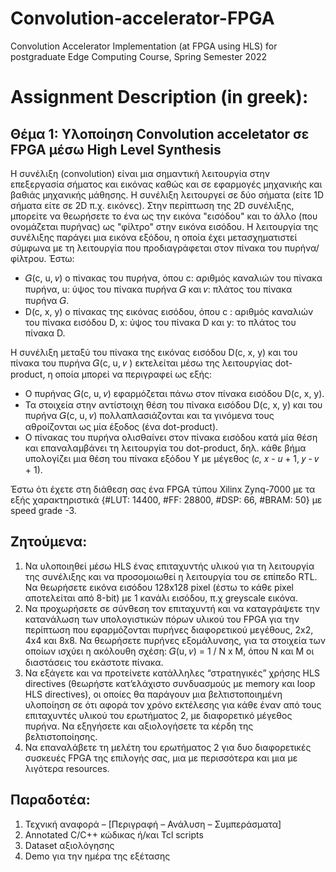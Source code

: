 # Convolution-accelerator-FPGA
Convolution Accelerator Implementation (at FPGA using  HLS) for postgraduate Edge Computing Course, Spring Semester 2022

# Assignment Description (in greek):
## Θέμα 1: Υλοποίηση Convolution acceletator σε FPGA μέσω High Level Synthesis
Η συνέλιξη (convolution) είναι μια σημαντική λειτουργία στην επεξεργασία σήματος και εικόνας καθώς
και σε εφαρμογές μηχανικής και βαθιάς μηχανικής μάθησης. Η συνέλιξη λειτουργεί σε δύο σήματα (είτε
1D σήματα είτε σε 2D π.χ. εικόνες). Στην περίπτωση της 2D συνέλιξης, μπορείτε να θεωρήσετε το ένα
ως την εικόνα "εισόδου" και το άλλο (που ονομάζεται πυρήνας) ως "φίλτρο" στην εικόνα εισόδου. Η
λειτουργία της συνέλιξης παράγει μια εικόνα εξόδου, η οποία έχει μετασχηματιστεί σύμφωνα με τη
λειτουργία που προδιαγράφεται στον πίνακα του πυρήνα/φίλτρου.
Έστω:
- 𝐺(c, u, 𝑣) o πίνακας του πυρήνα, όπου c: αριθμός καναλιών του πίνακα πυρήνα, u: ύψος του
πίνακα πυρήνα 𝐺 και 𝑣: πλάτος του πίνακα πυρήνα 𝐺.
- D(c, x, y) o πίνακας της εικόνας εισόδου, όπου c : αριθμός καναλιών του πίνακα εισόδου D, x:
ύψος του πίνακα D και y: το πλάτος του πίνακα D.
    
Η συνέλιξη μεταξύ του πίνακα της εικόνας εισόδου D(c, x, y) και του πίνακα του πυρήνα 𝐺(c, u, 𝑣 )
εκτελείται μέσω της λειτουργίας dot-product, η οποία μπορεί να περιγραφεί ως εξής: 
- Ο πυρήνας 𝐺(c, u, 𝑣) εφαρμόζεται πάνω στον πίνακα εισόδου
D(c, x, y).
- Τα στοιχεία στην αντίστοιχη θέση του πίνακα εισόδου D(c, x, y) και του πυρήνα 𝐺(c, u, 𝑣)
πολλαπλασιάζονται και τα γινόμενα τους αθροίζονται ως μία έξοδος (ένα dot-product).
- Ο πίνακας του πυρήνα ολισθαίνει στον πίνακα εισόδου κατά μία θέση και επαναλαμβάνει τη λειτουργία του dot-product,
δηλ. κάθε βήμα υπολογίζει μια θέση του πίνακα εξόδου Y με μέγεθος (𝑐, 𝑥 - 𝑢 + 1, 𝑦 - 𝑣 + 1).
     
Έστω ότι έχετε στη διάθεση σας ένα FPGA τύπου Xilinx Zynq-7000 με τα εξής χαρακτηριστικά {#LUT:
14400, #FF: 28800, #DSP: 66, #BRAM: 50} με speed grade -3. 
## Ζητούμενα:
1. Να υλοποιηθεί μέσω HLS ένας επιταχυντής υλικού για τη λειτουργία της συνέλιξης και να
προσομοιωθεί η λειτουργία του σε επίπεδο RTL. Να θεωρήσετε εικόνα εισόδου 128x128 pixel (έστω το
κάθε pixel αποτελείται από 8-bit) με 1 κανάλι εισόδου, π.χ greyscale εικόνα.
2. Να προχωρήσετε σε σύνθεση τον επιταχυντή και να καταγράψετε την κατανάλωση των υπολογιστικών
πόρων υλικού του FPGA για την περίπτωση που εφαρμόζονται πυρήνες διαφορετικού μεγέθους, 2x2, 4x4
και 8x8. Να θεωρήσετε πυρήνες εξομάλυνσης, για τα στοιχεία των οποίων ισχύει η ακόλουθη σχέση: 𝐺(u,
𝑣) = 1 / N x M, όπου N και Μ οι διαστάσεις του εκάστοτε πίνακα.
3. Να εξάγετε και να προτείνετε κατάλληλες “στρατηγικές” χρήσης HLS directives (θεωρήστε
κατ’ελάχιστο συνδυασμούς με memory και loop HLS directives), οι οποίες θα παράγουν μια
βελτιστοποιημένη υλοποίηση σε ότι αφορά τον χρόνο εκτέλεσης για κάθε έναν από τους επιταχυντές
υλικού του ερωτήματος 2, με διαφορετικό μέγεθος πυρήνα. Να εξηγήσετε και αξιολογήσετε τα κέρδη της
βελτιστοποίησης.
4. Να επαναλάβετε τη μελέτη του ερωτήματος 2 για δυο διαφορετικές συσκευές FPGA της επιλογής σας,
μια με περισσότερα και μια με λιγότερα resources.
    
## Παραδοτέα:
1. Τεχνική αναφορά – [Περιγραφή – Ανάλυση – Συμπεράσματα]
2. Annotated C/C++ κώδικας ή/και Tcl scripts
3. Dataset αξιολόγησης
4. Demo για την ημέρα της εξέτασης
